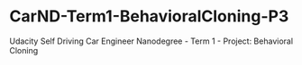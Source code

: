 # CarND-Term1-BehavioralCloning-P3
Udacity Self Driving Car Engineer Nanodegree - Term 1 - Project: Behavioral Cloning

